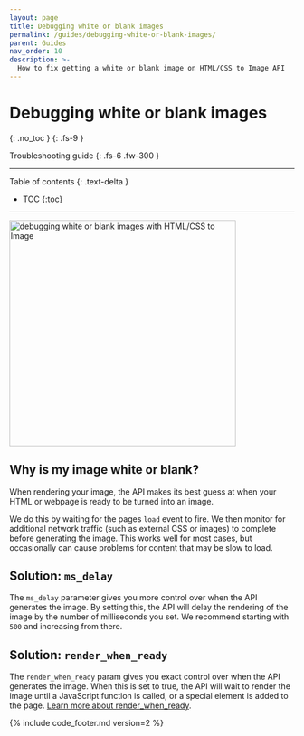 ```yaml
---
layout: page
title: Debugging white or blank images
permalink: /guides/debugging-white-or-blank-images/
parent: Guides
nav_order: 10
description: >-
  How to fix getting a white or blank image on HTML/CSS to Image API
---
```

# Debugging white or blank images
{: .no_toc }
{: .fs-9 }

Troubleshooting guide
{: .fs-6 .fw-300 }
<hr>

Table of contents
{: .text-delta }
- TOC
{:toc}

<hr>

<img src='{% hcti_image_url {"template_id":"t-9f6526a7-aa2c-4fbb-8723-06eff1c60e89", "title": "{{page.title}}" }%}' width="400px" alt="debugging white or blank images with HTML/CSS to Image" />

## Why is my image white or blank?
When rendering your image, the API makes its best guess at when your HTML or webpage is ready to be turned into an image.

We do this by waiting for the pages `load` event to fire. We then monitor for additional network traffic (such as external CSS or images) to complete before
generating the image. This works well for most cases, but occasionally can cause problems for content that may be slow to load. 

## Solution: `ms_delay`

The `ms_delay` parameter gives you more control over when the API generates the image. By setting this, the API will delay the rendering of the image by
the number of milliseconds you set. We recommend starting with `500` and increasing from there.

## Solution: `render_when_ready`

The `render_when_ready` param gives you exact control over when the API generates the image. When this is set to true, the API will wait to render the image
until a JavaScript function is called, or a special element is added to the page. [Learn more about render_when_ready](/parameters/render_when_ready/).


{% include code_footer.md version=2 %}
